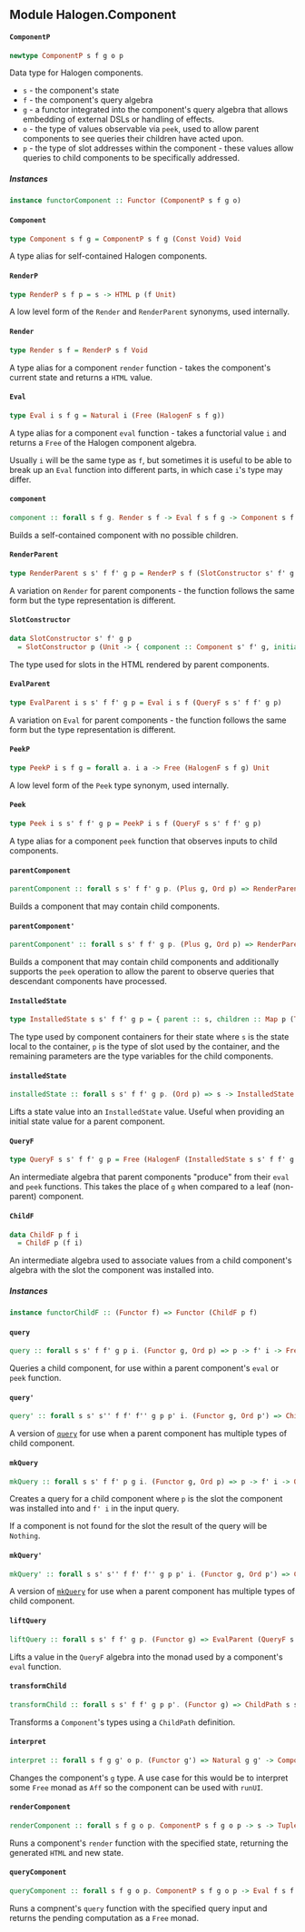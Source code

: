 ## Module Halogen.Component

#### `ComponentP`

``` purescript
newtype ComponentP s f g o p
```

Data type for Halogen components.
- `s` - the component's state
- `f` - the component's query algebra
- `g` - a functor integrated into the component's query algebra that allows
        embedding of external DSLs or handling of effects.
- `o` - the type of values observable via `peek`, used to allow parent
        components to see queries their children have acted upon.
- `p` - the type of slot addresses within the component - these values
        allow queries to child components to be specifically addressed.

##### Instances
``` purescript
instance functorComponent :: Functor (ComponentP s f g o)
```

#### `Component`

``` purescript
type Component s f g = ComponentP s f g (Const Void) Void
```

A type alias for self-contained Halogen components.

#### `RenderP`

``` purescript
type RenderP s f p = s -> HTML p (f Unit)
```

A low level form of the `Render` and `RenderParent` synonyms, used
internally.

#### `Render`

``` purescript
type Render s f = RenderP s f Void
```

A type alias for a component `render` function - takes the component's
current state and returns a `HTML` value.

#### `Eval`

``` purescript
type Eval i s f g = Natural i (Free (HalogenF s f g))
```

A type alias for a component `eval` function - takes a functorial value `i`
and returns a `Free` of the Halogen component algebra.

Usually `i` will be the same type as `f`, but sometimes it is useful to be
able to break up an `Eval` function into different parts, in which case
`i`'s type may differ.

#### `component`

``` purescript
component :: forall s f g. Render s f -> Eval f s f g -> Component s f g
```

Builds a self-contained component with no possible children.

#### `RenderParent`

``` purescript
type RenderParent s s' f f' g p = RenderP s f (SlotConstructor s' f' g p)
```

A variation on `Render` for parent components - the function follows the
same form but the type representation is different.

#### `SlotConstructor`

``` purescript
data SlotConstructor s' f' g p
  = SlotConstructor p (Unit -> { component :: Component s' f' g, initialState :: s' })
```

The type used for slots in the HTML rendered by parent components.

#### `EvalParent`

``` purescript
type EvalParent i s s' f f' g p = Eval i s f (QueryF s s' f f' g p)
```

A variation on `Eval` for parent components - the function follows the
same form but the type representation is different.

#### `PeekP`

``` purescript
type PeekP i s f g = forall a. i a -> Free (HalogenF s f g) Unit
```

A low level form of the `Peek` type synonym, used internally.

#### `Peek`

``` purescript
type Peek i s s' f f' g p = PeekP i s f (QueryF s s' f f' g p)
```

A type alias for a component `peek` function that observes inputs to child
components.

#### `parentComponent`

``` purescript
parentComponent :: forall s s' f f' g p. (Plus g, Ord p) => RenderParent s s' f f' g p -> EvalParent f s s' f f' g p -> Component (InstalledState s s' f f' g p) (Coproduct f (ChildF p f')) g
```

Builds a component that may contain child components.

#### `parentComponent'`

``` purescript
parentComponent' :: forall s s' f f' g p. (Plus g, Ord p) => RenderParent s s' f f' g p -> EvalParent f s s' f f' g p -> Peek (ChildF p f') s s' f f' g p -> Component (InstalledState s s' f f' g p) (Coproduct f (ChildF p f')) g
```

Builds a component that may contain child components and additionally
supports the `peek` operation to allow the parent to observe queries that
descendant components have processed.

#### `InstalledState`

``` purescript
type InstalledState s s' f f' g p = { parent :: s, children :: Map p (Tuple (Component s' f' g) s'), memo :: Map p (HTML Void (Coproduct f (ChildF p f') Unit)) }
```

The type used by component containers for their state where `s` is the
state local to the container, `p` is the type of slot used by the
container, and the remaining parameters are the type variables for the
child components.

#### `installedState`

``` purescript
installedState :: forall s s' f f' g p. (Ord p) => s -> InstalledState s s' f f' g p
```

Lifts a state value into an `InstalledState` value. Useful when providing
an initial state value for a parent component.

#### `QueryF`

``` purescript
type QueryF s s' f f' g p = Free (HalogenF (InstalledState s s' f f' g p) (ChildF p f') g)
```

An intermediate algebra that parent components "produce" from their `eval`
and `peek` functions. This takes the place of `g` when compared to a leaf
(non-parent) component.

#### `ChildF`

``` purescript
data ChildF p f i
  = ChildF p (f i)
```

An intermediate algebra used to associate values from a child component's
algebra with the slot the component was installed into.

##### Instances
``` purescript
instance functorChildF :: (Functor f) => Functor (ChildF p f)
```

#### `query`

``` purescript
query :: forall s s' f f' g p i. (Functor g, Ord p) => p -> f' i -> Free (HalogenF s f (QueryF s s' f f' g p)) (Maybe i)
```

Queries a child component, for use within a parent component's `eval` or
`peek` function.

#### `query'`

``` purescript
query' :: forall s s' s'' f f' f'' g p p' i. (Functor g, Ord p') => ChildPath s s' f f' p p' -> p -> f i -> Free (HalogenF s'' f'' (QueryF s'' s' f'' f' g p')) (Maybe i)
```

A version of [`query`](#query) for use when a parent component has multiple
types of child component.

#### `mkQuery`

``` purescript
mkQuery :: forall s s' f f' p g i. (Functor g, Ord p) => p -> f' i -> QueryF s s' f f' g p (Maybe i)
```

Creates a query for a child component where `p` is the slot the component
was installed into and `f' i` in the input query.

If a component is not found for the slot the result of the query
will be `Nothing`.

#### `mkQuery'`

``` purescript
mkQuery' :: forall s s' s'' f f' f'' g p p' i. (Functor g, Ord p') => ChildPath s s' f f' p p' -> p -> f i -> QueryF s'' s' f'' f' g p' (Maybe i)
```

A version of [`mkQuery`](#mkQuery) for use when a parent component has
multiple types of child component.

#### `liftQuery`

``` purescript
liftQuery :: forall s s' f f' g p. (Functor g) => EvalParent (QueryF s s' f f' g p) s s' f f' g p
```

Lifts a value in the `QueryF` algebra into the monad used by a component's
`eval` function.

#### `transformChild`

``` purescript
transformChild :: forall s s' f f' g p p'. (Functor g) => ChildPath s s' f f' p p' -> Component s f g -> Component s' f' g
```

Transforms a `Component`'s types using a `ChildPath` definition.

#### `interpret`

``` purescript
interpret :: forall s f g g' o p. (Functor g') => Natural g g' -> ComponentP s f g o p -> ComponentP s f g' o p
```

Changes the component's `g` type. A use case for this would be to interpret
some `Free` monad as `Aff` so the component can be used with `runUI`.

#### `renderComponent`

``` purescript
renderComponent :: forall s f g o p. ComponentP s f g o p -> s -> Tuple (HTML p (f Unit)) s
```

Runs a component's `render` function with the specified state, returning
the generated `HTML` and new state.

#### `queryComponent`

``` purescript
queryComponent :: forall s f g o p. ComponentP s f g o p -> Eval f s f g
```

Runs a compnent's `query` function with the specified query input and
returns the pending computation as a `Free` monad.


